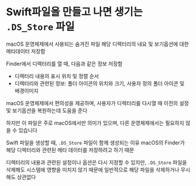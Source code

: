 # Swift파일을 만들고 나면 생기는 `.DS_Store` 파일

macOS 운영체제에서 사용되는 숨겨진 파일
해당 디렉터리의 내요 및 보기옵션에 대한 메타데이터 저장함

Finder에서 디렉터리를 열 때, 다음과 같은 정보 저장함

- 디렉터리 내용의 표시 위치 및 정렬 순서
- 디렉터리와 관련된 정보: 폴더 아이콘의 위치와 크기, 사용자 정의 폴더 아이콘 및 배경이미지

macOS 운영체제에서 편의성을 제공하며, 사용자가 디렉터리를 다시열 때 이전의 설정 및 보기옵션을 복원하는데 도움을 준다

하지만 이 파일은 주로 macOS에서만 의미가 있으며, 다른 운영체제에서는 필요하지 않을 수 있습니다

Swift 파일을 생성할 때, `.DS_Store` 파일이 함께 생성되는 이유
macOS의 Finder가 해당 디렉터리와 관련된 메타 데이터를 저장하려고 하기 때문

디렉터리의 내용과 관련된 설정이나 옵션은 다시 지정할 수 있지만, `.DS_Store` 파일을 삭제해도 시스템에 영향을 미치지 않기 때문에 일반적으로 해당 파일을 삭제하거나 무시해도 상관없다
